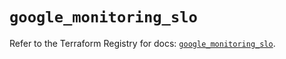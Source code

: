# `google_monitoring_slo`

Refer to the Terraform Registry for docs: [`google_monitoring_slo`](https://registry.terraform.io/providers/hashicorp/google-beta/6.8.0/docs/resources/google_monitoring_slo).
